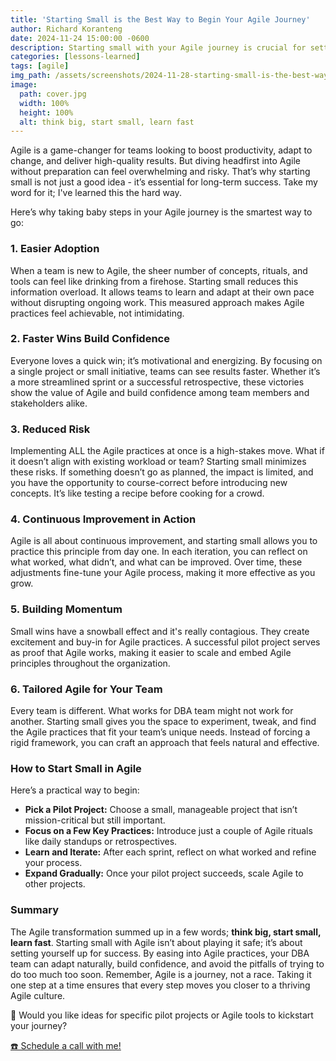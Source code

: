 ```yaml
---
title: 'Starting Small is the Best Way to Begin Your Agile Journey'
author: Richard Koranteng
date: 2024-11-24 15:00:00 -0600
description: Starting small with your Agile journey is crucial for setting a strong foundation and ensuring long-term success.
categories: [lessons-learned]
tags: [agile]
img_path: /assets/screenshots/2024-11-28-starting-small-is-the-best-way-to-begin-your-agile-journey
image:
  path: cover.jpg
  width: 100%
  height: 100%
  alt: think big, start small, learn fast
---
```


Agile is a game-changer for teams looking to boost productivity, adapt to change, and deliver high-quality results. But diving headfirst into Agile without preparation can feel overwhelming and risky. That’s why starting small is not just a good idea - it’s essential for long-term success. Take my word for it; I've learned this the hard way.

Here’s why taking baby steps in your Agile journey is the smartest way to go:

### 1. Easier Adoption
When a team is new to Agile, the sheer number of concepts, rituals, and tools can feel like drinking from a firehose. Starting small reduces this information overload. It allows teams to learn and adapt at their own pace without disrupting ongoing work. This measured approach makes Agile practices feel achievable, not intimidating.

### 2.  Faster Wins Build Confidence
Everyone loves a quick win; it’s motivational and energizing. By focusing on a single project or small initiative, teams can see results faster. Whether it’s a more streamlined sprint or a successful retrospective, these victories show the value of Agile and build confidence among team members and stakeholders alike.

### 3. Reduced Risk
Implementing ALL the Agile practices at once is a high-stakes move. What if it doesn’t align with existing workload or team? Starting small minimizes these risks. If something doesn’t go as planned, the impact is limited, and you have the opportunity to course-correct before introducing new concepts. It’s like testing a recipe before cooking for a crowd.

### 4. Continuous Improvement in Action
Agile is all about continuous improvement, and starting small allows you to practice this principle from day one. In each iteration, you can reflect on what worked, what didn’t, and what can be improved. Over time, these adjustments fine-tune your Agile process, making it more effective as you grow.

### 5. Building Momentum
Small wins have a snowball effect and it's really contagious. They create excitement and buy-in for Agile practices. A successful pilot project serves as proof that Agile works, making it easier to scale and embed Agile principles throughout the organization.

### 6. Tailored Agile for Your Team
Every team is different. What works for DBA team might not work for another. Starting small gives you the space to experiment, tweak, and find the Agile practices that fit your team’s unique needs. Instead of forcing a rigid framework, you can craft an approach that feels natural and effective.

### How to Start Small in Agile
Here’s a practical way to begin:

* **Pick a Pilot Project:** Choose a small, manageable project that isn’t mission-critical but still important.
* **Focus on a Few Key Practices:** Introduce just a couple of Agile rituals like daily standups or retrospectives.
* **Learn and Iterate:** After each sprint, reflect on what worked and refine your process.
* **Expand Gradually:** Once your pilot project succeeds, scale Agile to other projects.

### Summary
The Agile transformation summed up in a few words; **think big, start small, learn fast**. Starting small with Agile isn’t about playing it safe; it’s about setting yourself up for success. By easing into Agile practices, your DBA team can adapt naturally, build confidence, and avoid the pitfalls of trying to do too much too soon. Remember, Agile is a journey, not a race. Taking it one step at a time ensures that every step moves you closer to a thriving Agile culture.


🚀 Would you like ideas for specific pilot projects or Agile tools to kickstart your journey?

 [☎️ Schedule a call with me!](https://calendly.com/rkkoranteng/free-consultation)